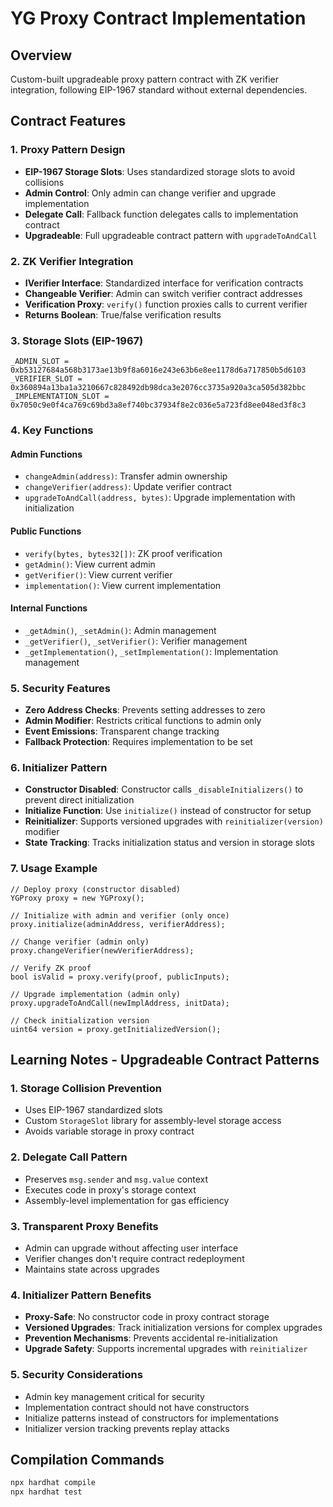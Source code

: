 # YG Proxy Contract Implementation

## Overview

Custom-built upgradeable proxy pattern contract with ZK verifier integration, following EIP-1967 standard without external dependencies.

## Contract Features

### 1. Proxy Pattern Design

- **EIP-1967 Storage Slots**: Uses standardized storage slots to avoid collisions
- **Admin Control**: Only admin can change verifier and upgrade implementation
- **Delegate Call**: Fallback function delegates calls to implementation contract
- **Upgradeable**: Full upgradeable contract pattern with `upgradeToAndCall`

### 2. ZK Verifier Integration

- **IVerifier Interface**: Standardized interface for verification contracts
- **Changeable Verifier**: Admin can switch verifier contract addresses
- **Verification Proxy**: `verify()` function proxies calls to current verifier
- **Returns Boolean**: True/false verification results

### 3. Storage Slots (EIP-1967)

```solidity
_ADMIN_SLOT = 0xb53127684a568b3173ae13b9f8a6016e243e63b6e8ee1178d6a717850b5d6103
_VERIFIER_SLOT = 0x360894a13ba1a3210667c828492db98dca3e2076cc3735a920a3ca505d382bbc
_IMPLEMENTATION_SLOT = 0x7050c9e0f4ca769c69bd3a8ef740bc37934f8e2c036e5a723fd8ee048ed3f8c3
```

### 4. Key Functions

#### Admin Functions

- `changeAdmin(address)`: Transfer admin ownership
- `changeVerifier(address)`: Update verifier contract
- `upgradeToAndCall(address, bytes)`: Upgrade implementation with initialization

#### Public Functions

- `verify(bytes, bytes32[])`: ZK proof verification
- `getAdmin()`: View current admin
- `getVerifier()`: View current verifier
- `implementation()`: View current implementation

#### Internal Functions

- `_getAdmin()`, `_setAdmin()`: Admin management
- `_getVerifier()`, `_setVerifier()`: Verifier management
- `_getImplementation()`, `_setImplementation()`: Implementation management

### 5. Security Features

- **Zero Address Checks**: Prevents setting addresses to zero
- **Admin Modifier**: Restricts critical functions to admin only
- **Event Emissions**: Transparent change tracking
- **Fallback Protection**: Requires implementation to be set

### 6. Initializer Pattern

- **Constructor Disabled**: Constructor calls `_disableInitializers()` to prevent direct initialization
- **Initialize Function**: Use `initialize()` instead of constructor for setup
- **Reinitializer**: Supports versioned upgrades with `reinitializer(version)` modifier
- **State Tracking**: Tracks initialization status and version in storage slots

### 7. Usage Example

```solidity
// Deploy proxy (constructor disabled)
YGProxy proxy = new YGProxy();

// Initialize with admin and verifier (only once)
proxy.initialize(adminAddress, verifierAddress);

// Change verifier (admin only)
proxy.changeVerifier(newVerifierAddress);

// Verify ZK proof
bool isValid = proxy.verify(proof, publicInputs);

// Upgrade implementation (admin only)
proxy.upgradeToAndCall(newImplAddress, initData);

// Check initialization version
uint64 version = proxy.getInitializedVersion();
```

## Learning Notes - Upgradeable Contract Patterns

### 1. Storage Collision Prevention

- Uses EIP-1967 standardized slots
- Custom `StorageSlot` library for assembly-level storage access
- Avoids variable storage in proxy contract

### 2. Delegate Call Pattern

- Preserves `msg.sender` and `msg.value` context
- Executes code in proxy's storage context
- Assembly-level implementation for gas efficiency

### 3. Transparent Proxy Benefits

- Admin can upgrade without affecting user interface
- Verifier changes don't require contract redeployment
- Maintains state across upgrades

### 4. Initializer Pattern Benefits

- **Proxy-Safe**: No constructor code in proxy contract storage
- **Versioned Upgrades**: Track initialization versions for complex upgrades
- **Prevention Mechanisms**: Prevents accidental re-initialization
- **Upgrade Safety**: Supports incremental upgrades with `reinitializer`

### 5. Security Considerations

- Admin key management critical for security
- Implementation contract should not have constructors
- Initialize patterns instead of constructors for implementations
- Initializer version tracking prevents replay attacks

## Compilation Commands

```bash
npx hardhat compile
npx hardhat test
```
